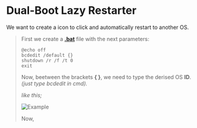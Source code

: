 # Dual-Boot Lazy Restarter
We want to create a icon to click and automatically restart to another OS.

> First we create a **[.bat](https://github.com/gzmatte/Dual-Boot/raw/main/bat.bat)** file with the next parameters:
>
> ```
> @echo off
> bcdedit /default {}
> shutdown /r /f /t 0
> exit
> ```
>
> Now, beetween the brackets **{ }**, we need to type the derised OS **ID**.
> _(just type bcdedit in cmd)._
>
> _like this;_
> 
> ![Example](https://github.com/gzmatte/Dual-Boot/assets/117684932/04b9a821-99e3-4bb7-9242-3cf1bd5aec9d)
>
> Now,
